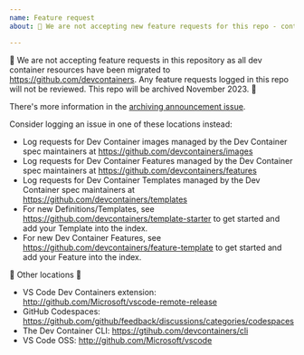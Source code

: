 ```yaml
---
name: Feature request
about: 🚨 We are not accepting new feature requests for this repo - contents have been migrated to the https://github.com/devcontainers org. This repo will be archived November 2023. 🚨 

---
```


🚨 We are not accepting feature requests in this repository as all dev container resources have been migrated to https://github.com/devcontainers. Any feature requests logged in this repo will not be reviewed. This repo will be archived November 2023. 🚨

There's more information in the [archiving announcement issue](https://github.com/microsoft/vscode-dev-containers/issues/1762).

Consider logging an issue in one of these locations instead:

* Log requests for Dev Container images managed by the Dev Container spec maintainers at https://github.com/devcontainers/images
* Log requests for Dev Container Features managed by the Dev Container spec maintainers at https://github.com/devcontainers/features
* Log requests for Dev Container Templates managed by the Dev Container spec maintainers at https://github.com/devcontainers/templates
* For new Definitions/Templates, see https://github.com/devcontainers/template-starter to get started and add your Template into the index.
* For new Dev Container Features, see https://github.com/devcontainers/feature-template to get started and add your Feature into the index.

🚨 Other locations 🚨
 - VS Code Dev Containers extension: http://github.com/Microsoft/vscode-remote-release 
 - GitHub Codespaces: https://github.com/github/feedback/discussions/categories/codespaces
 - The Dev Container CLI: https://gtihub.com/devcontainers/cli
 - VS Code OSS: http://github.com/Microsoft/vscode
